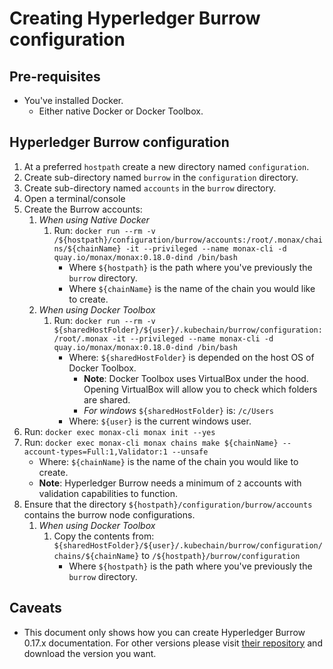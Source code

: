 # Creating Hyperledger Burrow configuration

## Pre-requisites
- You've installed Docker.
  - Either native Docker or Docker Toolbox.
   
## Hyperledger Burrow configuration
1. At a preferred ``hostpath`` create a new directory named ``configuration``.
1. Create sub-directory named ``burrow`` in the ``configuration`` directory.
1. Create sub-directory named ``accounts`` in the ``burrow`` directory.
1. Open a terminal/console
1. Create the Burrow accounts:
   1. *When using Native Docker*
        1. Run: ``docker run --rm -v /${hostpath}/configuration/burrow/accounts:/root/.monax/chains/${chainName} -it --privileged --name monax-cli -d quay.io/monax/monax:0.18.0-dind /bin/bash``
           - Where ``${hostpath}`` is the path where you've previously the `burrow` directory.
           - Where ``${chainName}`` is the name of the chain you would like to create.
   1. *When using Docker Toolbox*
        1. Run: ``docker run --rm -v ${sharedHostFolder}/${user}/.kubechain/burrow/configuration:/root/.monax -it --privileged --name monax-cli -d quay.io/monax/monax:0.18.0-dind /bin/bash``
           - Where: ``${sharedHostFolder}`` is depended on the host OS of Docker Toolbox.
             - **Note**: Docker Toolbox uses VirtualBox under the hood. Opening VirtualBox will allow you to check which folders are shared.
             - *For windows* `${sharedHostFolder}` is: ``/c/Users``
           - Where: ``${user}`` is the current windows user.
1. Run: ``docker exec monax-cli monax init --yes``
1. Run: ``docker exec monax-cli monax chains make ${chainName} --account-types=Full:1,Validator:1 --unsafe``
   - Where: ``${chainName}`` is the name of the chain you would like to create.
   - **Note**: Hyperledger Burrow needs a minimum of ``2`` accounts with validation capabilities to function.
1. Ensure that the directory ``${hostpath}/configuration/burrow/accounts`` contains the burrow node configurations.
   1. *When using Docker Toolbox*
        1. Copy the contents from: ``${sharedHostFolder}/${user}/.kubechain/burrow/configuration/chains/${chainName}`` to ``/${hostpath}/burrow/configuration``
           - Where ``${hostpath}`` is the path where you've previously the `burrow` directory.

## Caveats
- This document only shows how you can create Hyperledger Burrow 0.17.x documentation. For other versions please visit [their repository](https://github.com/hyperledger/burrow/releases) and download the version you want.